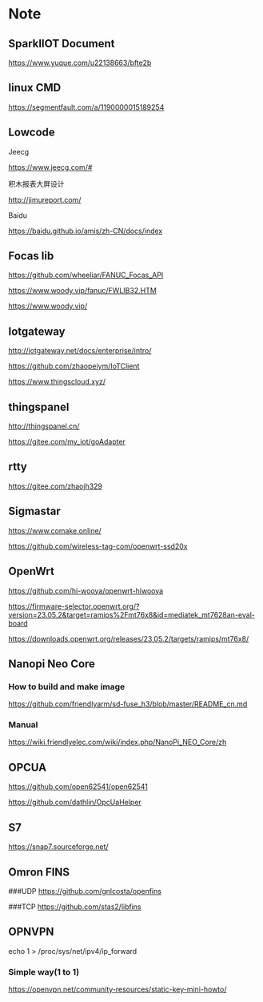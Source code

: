 # Note

## SparkIIOT Document
https://www.yuque.com/u22138663/bfte2b

## linux CMD
https://segmentfault.com/a/1190000015189254

## Lowcode
Jeecg

https://www.jeecg.com/#

积木报表大屏设计

http://jimureport.com/

Baidu 

https://baidu.github.io/amis/zh-CN/docs/index

## Focas lib
https://github.com/wheeliar/FANUC_Focas_API

https://www.woody.vip/fanuc/FWLIB32.HTM

https://www.woody.vip/

## Iotgateway
http://iotgateway.net/docs/enterprise/intro/

https://github.com/zhaopeiym/IoTClient

https://www.thingscloud.xyz/

## thingspanel
http://thingspanel.cn/

https://gitee.com/my_iot/goAdapter

## rtty
https://gitee.com/zhaojh329

## Sigmastar
https://www.comake.online/

https://github.com/wireless-tag-com/openwrt-ssd20x

## OpenWrt
https://github.com/hi-wooya/openwrt-hiwooya

https://firmware-selector.openwrt.org/?version=23.05.2&target=ramips%2Fmt76x8&id=mediatek_mt7628an-eval-board

https://downloads.openwrt.org/releases/23.05.2/targets/ramips/mt76x8/

## Nanopi Neo Core
### How to build and make image
https://github.com/friendlyarm/sd-fuse_h3/blob/master/README_cn.md
### Manual
https://wiki.friendlyelec.com/wiki/index.php/NanoPi_NEO_Core/zh

## OPCUA
https://github.com/open62541/open62541

https://github.com/dathlin/OpcUaHelper

## S7
https://snap7.sourceforge.net/

## Omron FINS
###UDP
https://github.com/gnlcosta/openfins

###TCP
https://github.com/stas2/libfins

## OPNVPN
echo 1 > /proc/sys/net/ipv4/ip_forward

### Simple way(1 to 1)
https://openvpn.net/community-resources/static-key-mini-howto/



